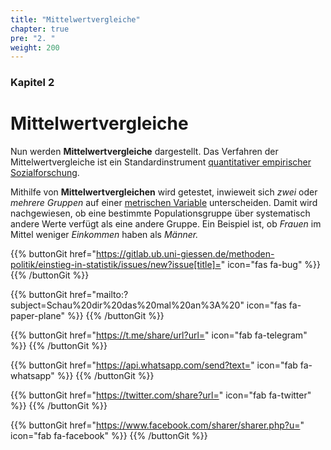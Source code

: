```yaml
---
title: "Mittelwertvergleiche"
chapter: true
pre: "2. "
weight: 200
---
```


### Kapitel  2

# Mittelwertvergleiche

Nun werden **Mittelwertvergleiche** dargestellt. Das Verfahren der Mittelwertvergleiche ist ein Standardinstrument [quantitativer empirischer Sozialforschung](../glossar/quantitativesozialforschung/index.html).

Mithilfe von **Mittelwertvergleichen** wird getestet, inwieweit sich *zwei* oder *mehrere Gruppen* auf einer [metrischen Variable](../glossar/metrischesskalenniveau/index.html) unterscheiden. Damit wird nachgewiesen, ob eine bestimmte Populationsgruppe über systematisch andere Werte verfügt als eine andere Gruppe. Ein Beispiel ist, ob *Frauen* im Mittel weniger *Einkommen* haben als *Männer.*

{{% buttonGit href="https://gitlab.ub.uni-giessen.de/methoden-politik/einstieg-in-statistik/issues/new?issue[title]=" icon="fas fa-bug" %}} {{% /buttonGit %}} 

{{% buttonGit href="mailto:?subject=Schau%20dir%20das%20mal%20an%3A%20" icon="fas fa-paper-plane" %}} {{% /buttonGit %}}

{{% buttonGit href="https://t.me/share/url?url=" icon="fab fa-telegram" %}} {{% /buttonGit %}}

{{% buttonGit href="https://api.whatsapp.com/send?text=" icon="fab fa-whatsapp" %}} {{% /buttonGit %}}

{{% buttonGit href="https://twitter.com/share?url=" icon="fab fa-twitter" %}} {{% /buttonGit %}}

{{% buttonGit href="https://www.facebook.com/sharer/sharer.php?u=" icon="fab fa-facebook" %}} {{% /buttonGit %}}
